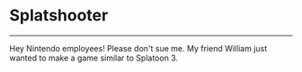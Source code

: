 # Splatshooter
<hr>
Hey Nintendo employees! Please don't sue me. My friend William just wanted to make a game similar to Splatoon 3.
